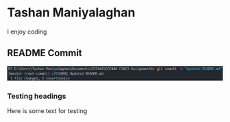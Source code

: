 # Tashan Maniyalaghan
I enjoy coding

## README Commit
![README Commit](./images/README%20Commit.png)

### Testing headings
Here is some text for testing
